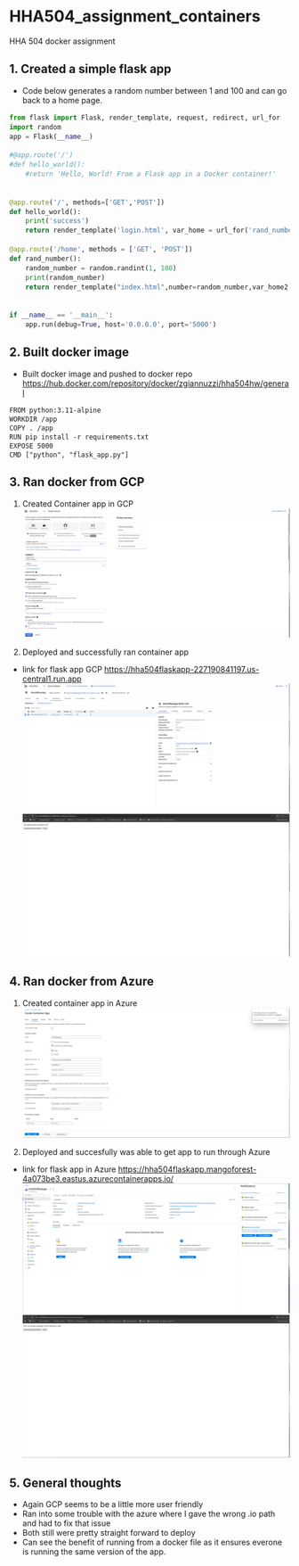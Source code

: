 # HHA504_assignment_containers
HHA 504 docker assignment 


## 1. Created a simple flask app  
 - Code below generates a random number between 1 and 100 and can go back to a home page. 

```python
from flask import Flask, render_template, request, redirect, url_for
import random
app = Flask(__name__)

#@app.route('/')
#def hello_world():
    #return 'Hello, World! From a Flask app in a Docker container!'


@app.route('/', methods=['GET','POST'])
def hello_world():
    print('success')
    return render_template('login.html', var_home = url_for('rand_number'),var_home2 = url_for('hello_world'))
    
@app.route('/home', methods = ['GET', 'POST'])
def rand_number():
    random_number = random.randint(1, 100)
    print(random_number)
    return render_template("index.html",number=random_number,var_home2 = url_for('hello_world'))


if __name__ == '__main__':
    app.run(debug=True, host='0.0.0.0', port='5000')
```

## 2. Built docker image 

- Built docker image and pushed to docker repo https://hub.docker.com/repository/docker/zgiannuzzi/hha504hw/general
```docker
FROM python:3.11-alpine
WORKDIR /app
COPY . /app
RUN pip install -r requirements.txt
EXPOSE 5000
CMD ["python", "flask_app.py"]
```

## 3. Ran docker from GCP 

1. Created Container app in GCP 
![Image of Azure overview](https://github.com/zgiannuzzi/HHA504_assignment_containers/blob/main/dockerGCP1.png)

2. Deployed and successfully ran container app
 - link for flask app GCP https://hha504flaskapp-227190841197.us-central1.run.app
![Image of Azure overview](https://github.com/zgiannuzzi/HHA504_assignment_containers/blob/main/dockerGCP2.png)
![Image of Azure overview](https://github.com/zgiannuzzi/HHA504_assignment_containers/blob/main/dockerGCP3.png)

## 4. Ran docker from Azure
1. Created container app in Azure 
![Image of Azure overview](https://github.com/zgiannuzzi/HHA504_assignment_containers/blob/main/dockerAzure1.png)

2. Deployed and succesfully was able to get app to run through Azure 
 - link for flask app in Azure https://hha504flaskapp.mangoforest-4a073be3.eastus.azurecontainerapps.io/
![Image of Azure overview](https://github.com/zgiannuzzi/HHA504_assignment_containers/blob/main/dockerAzure2.png)
![Image of Azure overview](https://github.com/zgiannuzzi/HHA504_assignment_containers/blob/main/dockerAzure3.png)



## 5. General thoughts 
- Again GCP seems to be a little more user friendly
- Ran into some trouble with the azure where I gave the wrong .io path and had to fix that issue
- Both still were pretty straight forward to deploy
- Can see the benefit of running from a docker file as it ensures everone is running the same version of the app.
